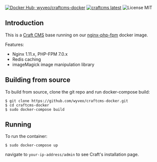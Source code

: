 [![Docker Hub; wyveo/craftcms-docker](https://img.shields.io/badge/docker%20hub-%20wyveo%2Fcraftcms--docker-blue.svg)](https://hub.docker.com/r/wyveo/craftcms-docker/) [![craftcms latest](https://img.shields.io/badge/craftcms-latest-red.svg)](https://craftcms.com/) ![License MIT](https://img.shields.io/badge/license-MIT-blue.svg)
## Introduction
This is a  [Craft CMS](https://craftcms.com/) base running on our [nginx-php-fpm](https://hub.docker.com/r/wyveo/nginx-php-fpm/) docker image.

Features:

 - Nginx 1.11.x, PHP-FPM 7.0.x
 - Redis caching
 - imageMagick image manipulation library

## Building from source
To build from source, clone the git repo and run docker-compose build:
```
$ git clone https://github.com/wyveo/craftcms-docker.git
$ cd craftcms-docker
$ sudo docker-compose build
```

## Running
To run the container:
```
$ sudo docker-compose up
```
navigate to `your-ip-address/admin` to see Craft's installation page.
